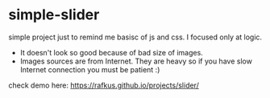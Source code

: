 # simple-slider
simple project just to remind me basisc of js and css. 
I focused only at logic. 

- It doesn't look so good because of bad size of images. 
- Images sources are from Internet. They are heavy so if you have slow Internet connection you must be patient :)

check demo here: https://rafkus.github.io/projects/slider/
